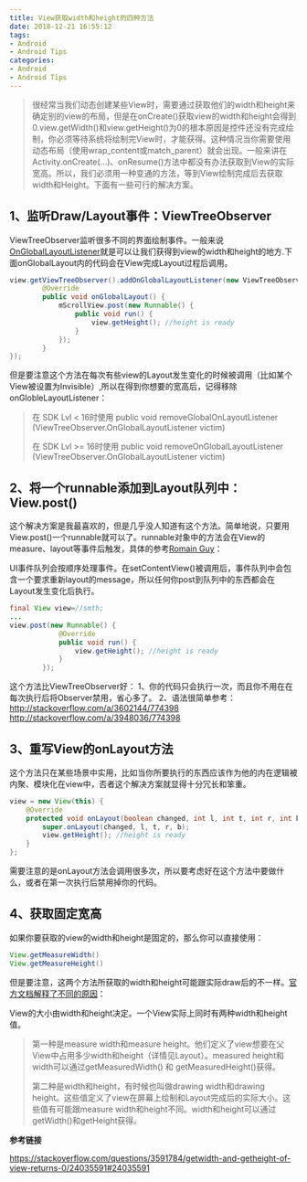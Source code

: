 ```yaml
---
title: View获取width和height的四种方法
date: 2018-12-21 16:55:12
tags:
- Android 
- Android Tips
categories:
- Android
- Android Tips
---
```


> 很经常当我们动态创建某些View时，需要通过获取他们的width和height来确定别的view的布局，但是在onCreate()获取view的width和height会得到0.view.getWidth()和view.getHeight()为0的根本原因是控件还没有完成绘制，你必须等待系统将绘制完View时，才能获得。这种情况当你需要使用动态布局（使用wrap_content或match_parent）就会出现。一般来讲在Activity.onCreate(...)、onResume()方法中都没有办法获取到View的实际宽高。所以，我们必须用一种变通的方法，等到View绘制完成后去获取width和Height。下面有一些可行的解决方案。

## 1、监听Draw/Layout事件：ViewTreeObserver

ViewTreeObserver监听很多不同的界面绘制事件。一般来说[OnGlobalLayoutListener](http://developer.android.com/reference/android/view/ViewTreeObserver.OnGlobalLayoutListener.html)就是可以让我们获得到view的width和height的地方.下面onGlobalLayout内的代码会在View完成Layout过程后调用。

```java
view.getViewTreeObserver().addOnGlobalLayoutListener(new ViewTreeObserver.OnGlobalLayoutListener() {
        @Override
        public void onGlobalLayout() {
            mScrollView.post(new Runnable() {
                public void run() {
                    view.getHeight(); //height is ready
                }
            });
        }
});
```

但是要注意这个方法在每次有些view的Layout发生变化的时候被调用（比如某个View被设置为Invisible）,所以在得到你想要的宽高后，记得移除onGlobleLayoutListener：

> 在 SDK Lvl < 16时使用
> public void removeGlobalOnLayoutListener (ViewTreeObserver.OnGlobalLayoutListener victim)
>
> 在 SDK Lvl >= 16时使用
> public void removeOnGlobalLayoutListener (ViewTreeObserver.OnGlobalLayoutListener victim)

<!--more-->

## 2、将一个runnable添加到Layout队列中：View.post()

这个解决方案是我最喜欢的，但是几乎没人知道有这个方法。简单地说，只要用View.post()一个runnable就可以了。runnable对象中的方法会在View的measure、layout等事件后触发，具体的参考[Romain Guy](http://stackoverflow.com/users/298575/romain-guy)：

UI事件队列会按顺序处理事件。在setContentView()被调用后，事件队列中会包含一个要求重新layout的message，所以任何你post到队列中的东西都会在Layout发生变化后执行。

```java
final View view=//smth;
...
view.post(new Runnable() {
            @Override
            public void run() {
                view.getHeight(); //height is ready
            }
        });
```

这个方法比ViewTreeObserver好：
1、你的代码只会执行一次，而且你不用在在每次执行后将Observer禁用，省心多了。
2、语法很简单参考：
<http://stackoverflow.com/a/3602144/774398>
<http://stackoverflow.com/a/3948036/774398>



## 3、重写View的onLayout方法

这个方法只在某些场景中实用，比如当你所要执行的东西应该作为他的内在逻辑被内聚、模块化在view中，否者这个解决方案就显得十分冗长和笨重。

```java
view = new View(this) {
    @Override
    protected void onLayout(boolean changed, int l, int t, int r, int b) {
        super.onLayout(changed, l, t, r, b);
        view.getHeight(); //height is ready
    }
};
```

需要注意的是onLayout方法会调用很多次，所以要考虑好在这个方法中要做什么，或者在第一次执行后禁用掉你的代码。



## 4、获取固定宽高

如果你要获取的view的width和height是固定的，那么你可以直接使用：

```java
View.getMeasureWidth()
View.getMeasureHeight()
```

但是要注意，这两个方法所获取的width和height可能跟实际draw后的不一样。[官方文档解释了不同的原因](http://developer.android.com/guide/topics/ui/declaring-layout.html#SizePaddingMargins)：

View的大小由width和height决定。一个View实际上同时有两种width和height值。

> 第一种是measure width和measure height。他们定义了view想要在父View中占用多少width和height（详情见Layout）。measured height和width可以通过getMeasuredWidth() 和 getMeasuredHeight()获得。
>
> 第二种是width和height，有时候也叫做drawing width和drawing height。这些值定义了view在屏幕上绘制和Layout完成后的实际大小。这些值有可能跟measure width和height不同。width和height可以通过getWidth()和getHeight获得。

 

**参考链接**

https://stackoverflow.com/questions/3591784/getwidth-and-getheight-of-view-returns-0/24035591#24035591





